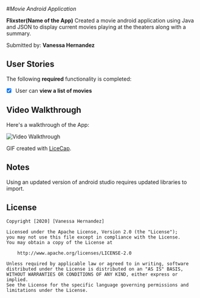 #*Movie Android Application*

**Flixster(Name of the App)** Created a movie android application using Java and JSON to display current movies playing at the theaters along with a summary.

Submitted by: **Vanessa Hernandez**

## User Stories

The following **required** functionality is completed:

* [x] User can **view a list of movies**
    

## Video Walkthrough

Here's a walkthrough of the App:

<img src='WalkThrough.gif' title='Video Walkthrough' width='' alt='Video Walkthrough' />

GIF created with [LiceCap](http://www.cockos.com/licecap/).

## Notes

Using an updated version of android studio requires updated libraries to import.

## License

    Copyright [2020] [Vanessa Hernandez]

    Licensed under the Apache License, Version 2.0 (the "License");
    you may not use this file except in compliance with the License.
    You may obtain a copy of the License at

        http://www.apache.org/licenses/LICENSE-2.0

    Unless required by applicable law or agreed to in writing, software
    distributed under the License is distributed on an "AS IS" BASIS,
    WITHOUT WARRANTIES OR CONDITIONS OF ANY KIND, either express or implied.
    See the License for the specific language governing permissions and
    limitations under the License.
